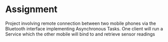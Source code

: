 # Assignment
Project involving remote connection between two mobile phones via the Bluetooth interface implementing Asynchronous Tasks. One client will run a Service which the other mobile will bind to and retrieve sensor readings
